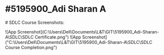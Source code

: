# \#5195900\_Adi Sharan A



\# SDLC Course Screenshots:

!\[App Screenshot](C:\\Users\\Dell\\Documents\\L\&T\\GIT\\5195900\_Adi-Sharan-A\\SDLC\\SDLC Certificate.png")
!\[App Screenshot]("C:\Users\Dell\Documents\L&T\GIT\5195900_Adi-Sharan-A\SDLC\SDLC Course Completion.png")
